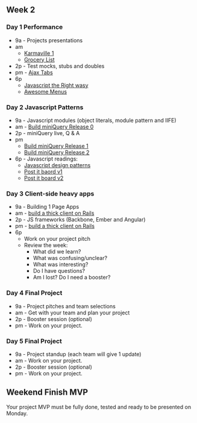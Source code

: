 ## Week 2

### Day 1 Performance
- 9a - Projects presentations
- am
  - [Karmaville 1](https://github.com/sea-lions-2014/karma-ville-1-too-slow-challenge)
  - [Grocery List](https://github.com/sea-lions-2014/behavior-drill-grocery-list-challenge)
- 2p - Test mocks, stubs and doubles
- pm - [Ajax Tabs](https://github.com/sea-lions-2014/ajax-tabs-challenge)
- 6p
  - [Javascript the Right wasy](http://jstherightway.org/)   
  - [Awesome Menus](https://github.com/sea-lions-2014/awesome-menus-challenge)

### Day 2 Javascript Patterns

- 9a - Javascript modules (object literals, module pattern and IIFE)
- am - [Build miniQuery Release 0](https://github.com/sea-lions-2014/miniQuery-challenge)
- 2p - miniQuery live, Q & A
- pm
  - [Build miniQuery Release 1](https://github.com/sea-lions-2014/miniQuery-challenge)
  - [Build miniQuery Release 2](https://github.com/sea-lions-2014/miniQuery-challenge)
- 6p - Javascript readings:
  - [Javascript design patterns](http://addyosmani.com/resources/essentialjsdesignpatterns/book/)
  - [Post it baord v1](https://socrates.devbootcamp.com/challenges/332)
  - [Post it board v2](https://socrates.devbootcamp.com/challenges/333)

### Day 3 Client-side heavy apps

- 9a - Building 1 Page Apps
- am - [build a thick client on Rails](https://github.com/Devbootcamp/challenge-build-a-thick-client-on-rails)
- 2p - JS frameworks (Backbone, Ember and Angular)
- pm - [build a thick client on Rails](https://github.com/Devbootcamp/challenge-build-a-thick-client-on-rails)
- 6p
  - Work on your project pitch
  - Review the week:
    - What did we learn?
    - What was confusing/unclear?
    - What was interesting?
    - Do I have questions?
    - Am I lost? Do I need a booster?

### Day 4 Final Project

- 9a - Project pitches and team selections
- am - Get with your team and plan your project
- 2p - Booster session (optional)
- pm - Work on your project.

### Day 5 Final Project

- 9a - Project standup (each team will give 1 update)
- am - Work on your project.
- 2p - Booster session (optional)
- pm - Work on your project.


## Weekend Finish MVP
Your project MVP must be fully done, tested and ready to be presented on Monday.
